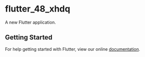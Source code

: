 # flutter_48_xhdq

A new Flutter application.

## Getting Started

For help getting started with Flutter, view our online
[documentation](https://flutter.io/).
